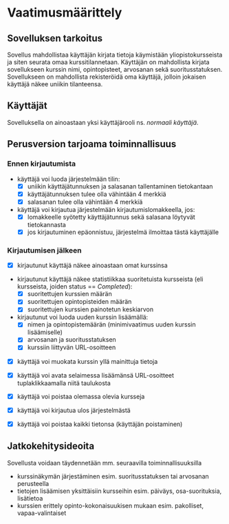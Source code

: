 # Vaatimusmäärittely

## Sovelluksen tarkoitus

Sovellus mahdollistaa käyttäjän kirjata tietoja käymistään yliopistokursseista ja siten seurata omaa kurssitilannetaan. Käyttäjän on mahdollista kirjata sovellukseen
kurssin nimi, opintopisteet, arvosanan sekä suoritusstatuksen. Sovellukseen on mahdollista rekisteröidä oma käyttäjä, jolloin jokaisen käyttäjä näkee uniikin tilanteensa.

## Käyttäjät

Sovelluksella on ainoastaan yksi käyttäjärooli ns. _normaali käyttäjä_.

## Perusversion tarjoama toiminnallisuus

### Ennen kirjautumista

- käyttäjä voi luoda järjestelmään tilin:
  - [x] uniikin käyttäjätunnuksen ja salasanan tallentaminen tietokantaan 
  - [x] käyttäjätunnuksen tulee olla vähintään 4 merkkiä
  - [x] salasanan tulee olla vähintään 4 merkkiä

- käyttäjä voi kirjautua järjestelmään kirjautumislomakkeella, jos:
  - [x] lomakkeelle syötetty käyttäjätunnus sekä salasana löytyvät tietokannasta 
  - [x] jos kirjautuminen epäonnistuu, järjestelmä ilmoittaa tästä käyttäjälle 

### Kirjautumisen jälkeen

- [x] kirjautunut käyttäjä näkee ainoastaan omat kurssinsa 

- kirjautunut käyttäjä näkee statistiikkaa suoritetuista kursseista (eli kursseista, joiden status == _Completed_):
  - [x] suoritettujen kurssien määrän
  - [x] suoritettujen opintopisteiden määrän
  - [x] suoritettujen kurssien painotetun keskiarvon 

- kirjautunut voi luoda uuden kurssin lisäämällä:
  - [x] nimen ja opintopistemäärän (minimivaatimus uuden kurssin lisäämiselle)
  - [x] arvosanan ja suoritusstatuksen 
  - [x] kurssiin liittyvän URL-osoitteen 

- [x] käyttäjä voi muokata kurssin yllä mainittuja tietoja 

- [x] käyttäjä voi avata selaimessa lisäämänsä URL-osoitteet tuplaklikkaamalla niitä taulukosta
  
- [x] käyttäjä voi poistaa olemassa olevia kursseja 

- [x] käyttäjä voi kirjautua ulos järjestelmästä 

- [x] käyttäjä voi poistaa kaikki tietonsa (käyttäjän poistaminen)

## Jatkokehitysideoita

Sovellusta voidaan täydennetään mm. seuraavilla toiminnallisuuksilla

- kurssinäkymän järjestäminen esim. suoritusstatuksen tai arvosanan perusteella
- tietojen lisäämisen yksittäisiin kursseihin esim. päiväys, osa-suorituksia, lisätietoa
- kurssien erittely opinto-kokonaisuukisen mukaan esim. pakolliset, vapaa-valintaiset
